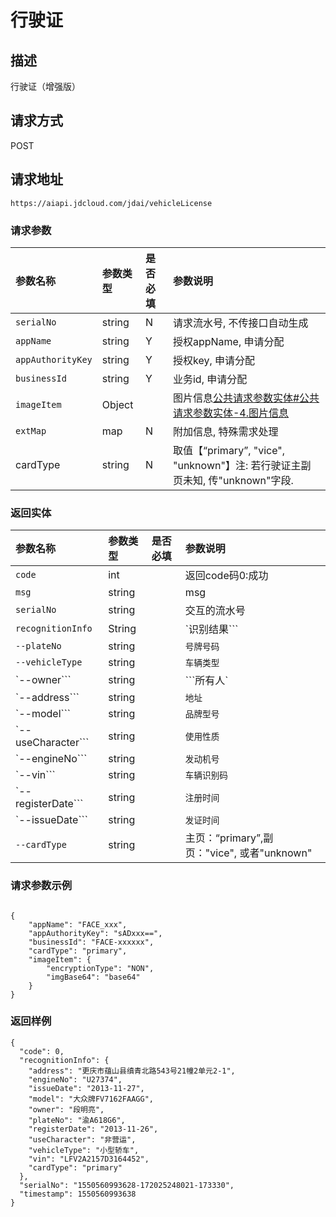 # 行驶证


## 描述
行驶证（增强版）

## 请求方式

POST

## 请求地址

```apl
https://aiapi.jdcloud.com/jdai/vehicleLicense
```



### 请求参数

| 参数名称          | 参数类型 | 是否必填 | 参数说明                                                     |
| :---------------- | :------- | :------- | :----------------------------------------------------------- |
| `serialNo`        | string   | N        | 请求流水号, 不传接口自动生成                                 |
| `appName`         | string   | Y        | 授权appName, 申请分配                                        |
| `appAuthorityKey` | string   | Y        | 授权key, 申请分配                                            |
| `businessId`      | string   | Y        | 业务id, 申请分配                                             |
| ```imageItem```   | Object   |          | 图片信息[公共请求参数实体#公共请求参数实体-4.图片信息](https://cf.jd.com/pages/viewpage.action?pageId=138528176#id-公共请求参数实体-公共请求参数实体-4.图片信息) |
| `extMap`          | map      | N        | 附加信息, 特殊需求处理                                       |
| cardType          | string   | N        | 取值【“primary”, "vice", "unknown"】注: 若行驶证主副页未知, 传"unknown"字段. |



### 返回实体

| 参数名称              | 参数类型 | 是否必填 | 参数说明                                    |
| :-------------------- | :------- | :------- | :------------------------------------------ |
| `code`                | int      |          | 返回code码0:成功                            |
| `msg`                 | string   |          | msg                                         |
| `serialNo`            | string   |          | 交互的流水号                                |
| ```recognitionInfo``` | String   |          | `识别结果```                                |
| `--plateNo`           | string   |          | `号牌号码`                                  |
| `--vehicleType`       | string   |          | `车辆类型`                                  |
| `--owner```           | string   |          | ```所有人`                                  |
| `--address```         | string   |          | `地址`                                      |
| `--model```           | string   |          | `品牌型号`                                  |
| `--useCharacter```    | string   |          | ```使用性质```                              |
| `--engineNo```        | string   |          | `发动机号`                                  |
| `--vin```             | string   |          | `车辆识别码`                                |
| `--registerDate```    | string   |          | `注册时间`                                  |
| `--issueDate```       | string   |          | `发证时间`                                  |
| `--cardType`          | string   |          | 主页：“primary”,副页："vice", 或者"unknown" |



### 请求参数示例

```

{
	"appName": "FACE_xxx",
	"appAuthorityKey": "sADxxx==",
	"businessId": "FACE-xxxxxx",
	"cardType": "primary",
	"imageItem": {
		"encryptionType": "NON",
		"imgBase64": "base64"
	}
}
```



### 返回样例

```
{
  "code": 0, 
  "recognitionInfo": {
    "address": "更庆市蕴山县缜青北路543号21幢2单元2-1", 
    "engineNo": "U27374", 
    "issueDate": "2013-11-27", 
    "model": "大众牌FV7162FAAGG", 
    "owner": "段明亮", 
    "plateNo": "渝A618G6", 
    "registerDate": "2013-11-26", 
    "useCharacter": "非营运", 
    "vehicleType": "小型轿车", 
    "vin": "LFV2A2157D3164452",
	"cardType": "primary"
  }, 
  "serialNo": "1550560993628-172025248021-173330", 
  "timestamp": 1550560993638
}
```


